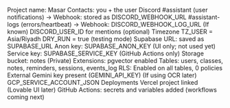 Project name: Masar
Contacts: you + the user
Discord
#assistant (user notifications) → Webhook: stored as DISCORD_WEBHOOK_URL
#assistant-logs (errors/heartbeat) → Webhook: DISCORD_WEBHOOK_LOG_URL
(If known) DISCORD_USER_ID for mentions (optional)
Timezone
TZ_USER = Asia/Riyadh
DRY_RUN = true (testing mode)
Supabase
URL: saved as SUPABASE_URL
Anon key: SUPABASE_ANON_KEY (UI only; not used yet)
Service key: SUPABASE_SERVICE_KEY (GitHub Actions only)
Storage bucket: notes (Private)
Extensions: pgvector enabled
Tables: users, classes, notes, reminders, sessions, events_log
RLS: Enabled on all tables, 0 policies
External
Gemini key present (GEMINI_API_KEY)
(If using OCR later) GCP_SERVICE_ACCOUNT_JSON
Deployments
Vercel project linked (Lovable UI later)
GitHub Actions: secrets and variables added (workflows coming next)
